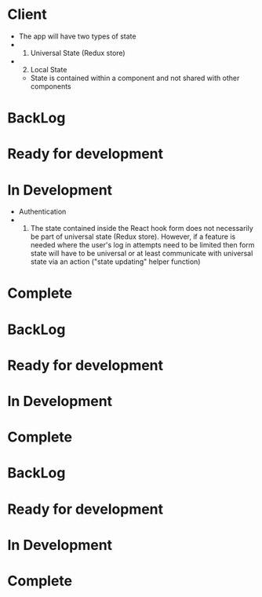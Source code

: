 <!-- App architecture -->
# Client 
- The app will have two types of state 
- 1. Universal State (Redux store)
- 2. Local State 
    - State is contained within a component and not shared with other components 

<!-- Features -->
# BackLog
# Ready for development
# In Development
- Authentication
- 1. The state contained inside the React hook form does not necessarily be part of universal state (Redux store). However, if a feature is needed where the user's log in attempts need to be limited then form state will have to be universal or at least communicate with universal state via an action ("state updating" helper function)
# Complete
 
<!-- Bugs -->
# BackLog
# Ready for development
# In Development 
# Complete

<!-- Chores -->
# BackLog
# Ready for development
# In Development 
# Complete